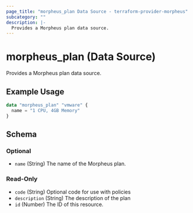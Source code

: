 ```yaml
---
page_title: "morpheus_plan Data Source - terraform-provider-morpheus"
subcategory: ""
description: |-
  Provides a Morpheus plan data source.
---
```


# morpheus_plan (Data Source)

Provides a Morpheus plan data source.

## Example Usage

```terraform
data "morpheus_plan" "vmware" {
  name = "1 CPU, 4GB Memory"
}
```

<!-- schema generated by tfplugindocs -->
## Schema

### Optional

- `name` (String) The name of the Morpheus plan.

### Read-Only

- `code` (String) Optional code for use with policies
- `description` (String) The description of the plan
- `id` (Number) The ID of this resource.
